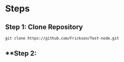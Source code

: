 # **Steps**

## **Step 1: Clone Repository**
```
git clone https://github.com/Frickson/Test-node.git
```

## **Step 2: 

